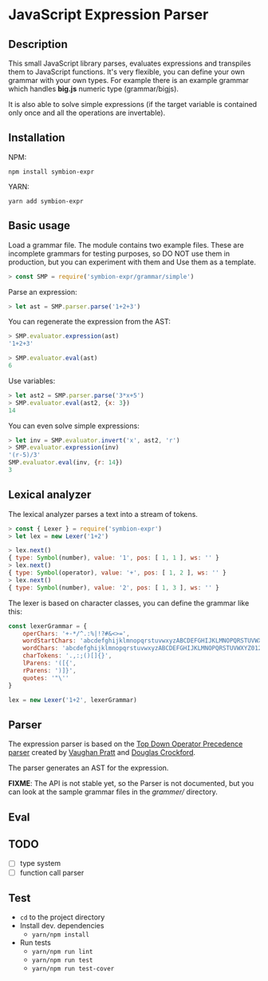 JavaScript Expression Parser
============================

Description
-----------
This small JavaScript library parses, evaluates expressions and transpiles them to JavaScript functions. It's very flexible, you can define your own grammar with your own types. For example there is an example grammar which handles **big.js** numeric type (grammar/bigjs).

It is also able to solve simple expressions (if the target variable is contained only once and all the operations are invertable).

Installation
------------
NPM:

    npm install symbion-expr

YARN:

    yarn add symbion-expr

Basic usage
-----------
Load a grammar file. The module contains two example files. These are incomplete grammars for testing purposes, so DO NOT use them in production, but you can experiment with them and Use them as a template.
```js
> const SMP = require('symbion-expr/grammar/simple')
```

Parse an expression:
```js
> let ast = SMP.parser.parse('1+2+3')
```

You can regenerate the expression from the AST:
```js
> SMP.evaluator.expression(ast)
'1+2+3'
```

```js
> SMP.evaluator.eval(ast)
6
```

Use variables:
```js
> let ast2 = SMP.parser.parse('3*x+5')
> SMP.evaluator.eval(ast2, {x: 3})
14
```

You can even solve simple expressions:
```js
> let inv = SMP.evaluator.invert('x', ast2, 'r')
> SMP.evaluator.expression(inv)
'(r-5)/3'
SMP.evaluator.eval(inv, {r: 14})
3
```

Lexical analyzer
----------------

The lexical analyzer parses a text into a stream of tokens.

```js
> const { Lexer } = require('symbion-expr')
> let lex = new Lexer('1+2')

> lex.next()
{ type: Symbol(number), value: '1', pos: [ 1, 1 ], ws: '' }
> lex.next()
{ type: Symbol(operator), value: '+', pos: [ 1, 2 ], ws: '' }
> lex.next()
{ type: Symbol(number), value: '2', pos: [ 1, 3 ], ws: '' }
```

The lexer is based on character classes, you can define the grammar like this:
 
```js
const lexerGrammar = {
    operChars: '+-*/^.:%|!?#&<>=',
    wordStartChars: 'abcdefghijklmnopqrstuvwxyzABCDEFGHIJKLMNOPQRSTUVWXYZ_$',
    wordChars: 'abcdefghijklmnopqrstuvwxyzABCDEFGHIJKLMNOPQRSTUVWXYZ0123456789_$',
    charTokens: '.,:;()[]{}',
    lParens: '([{',
    rParens: ')]}',
    quotes: '"\''
}

lex = new Lexer('1+2', lexerGrammar)
```

Parser
------

The expression parser is based on the [Top Down Operator Precedence parser](http://crockford.com/javascript/tdop/tdop.html) created by [Vaughan Pratt](http://boole.stanford.edu/pratt.html) and [Douglas Crockford](http://www.crockford.com/).

The parser generates an AST for the expression.

**FIXME**: The API is not stable yet, so the Parser is not documented, but you can look at the sample grammar files in the *grammer/* directory.

Eval
----

TODO
----
* [ ] type system
* [ ] function call parser

Test
----

* `cd` to the project directory
* Install dev. dependencies
    * `yarn/npm install`
* Run tests
    * `yarn/npm run lint`
    * `yarn/npm run test`
    * `yarn/npm run test-cover`
